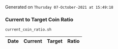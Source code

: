 Generated on `Thursday 07-October-2021 at 15:49:18`

### Current to Target Coin Ratio
`current_coin_ratio.sh`

Date|Current|Target|Ratio
---|---|---|---
